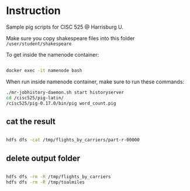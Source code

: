 # Instruction

Sample pig scripts for CISC 525 @ Harrisburg U.

Make sure you copy shakespeare files into this folder `/user/student/shakespeare`

To get inside the namenode container:

```sh

docker exec -it namenode bash
```

When run inside namenode container, make sure to run these commands:

```bash
./mr-jobhistory-daemon.sh start historyserver
cd /cisc525/pig-latin/
/cisc525/pig-0.17.0/bin/pig word_count.pig

```

## cat the result

```bash

hdfs dfs -cat /tmp/flights_by_carriers/part-r-00000

```

## delete output folder

```bash

hdfs dfs -rm -R /tmp/flights_by_carriers
hdfs dfs -rm -R /tmp/toalmiles
```
